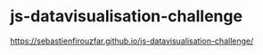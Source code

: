 # js-datavisualisation-challenge
 https://sebastienfirouzfar.github.io/js-datavisualisation-challenge/
